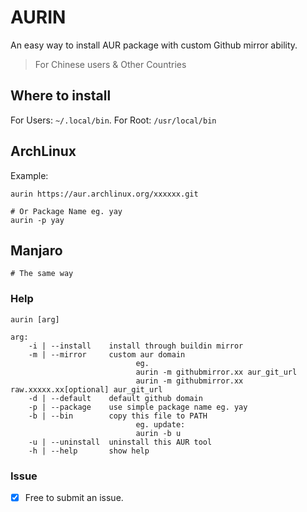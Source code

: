 # AURIN
An easy way to install AUR package with custom Github mirror ability.
> For Chinese users & Other Countries

## Where to install
For Users: `~/.local/bin`. For Root: `/usr/local/bin`

## ArchLinux
Example:
```
aurin https://aur.archlinux.org/xxxxxx.git

# Or Package Name eg. yay
aurin -p yay
```

## Manjaro
```
# The same way
```

### Help
```
aurin [arg]

arg:
    -i | --install    install through buildin mirror
    -m | --mirror     custom aur domain
                            eg.
                            aurin -m githubmirror.xx aur_git_url
                            aurin -m githubmirror.xx raw.xxxxx.xx[optional] aur_git_url
    -d | --default    default github domain
    -p | --package    use simple package name eg. yay
    -b | --bin        copy this file to PATH
                            eg. update:
                            aurin -b u
    -u | --uninstall  uninstall this AUR tool
    -h | --help       show help
```

### Issue
- [x] Free to submit an issue.
